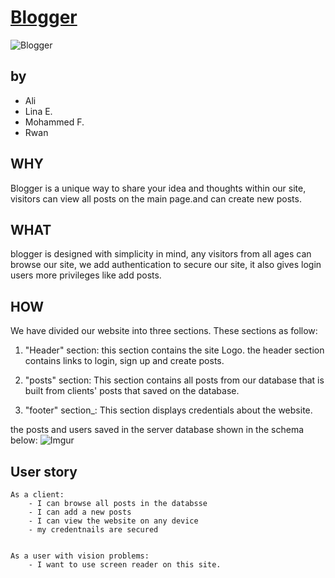 
[Blogger](https://blogger-clone1.herokuapp.com/)
<br>
===

![Blogger](https://www.moneyhomeblog.com/wp-content/uploads/blog-like-a-professional-blogger.jpg)</br>

by
---
* Ali 
* Lina E.
* Mohammed F.
* Rwan 


WHY
---
Blogger is a unique way to share your idea and thoughts within our site, visitors can view all posts on the main page.and can create new posts.

WHAT
---
blogger is designed with simplicity in mind, any visitors from all ages can browse our site, we add authentication to secure our site, it also gives login users more privileges like add posts. 


HOW
---
We have divided our website into three sections. These sections as follow:

1. "Header" section: this section contains the site Logo. the header section contains links to login, sign up and create posts.

2. "posts" section: This section contains all posts from our database that is built from clients' posts that saved on the database.

3. "footer" section_: This section displays credentials about the website.

the posts and users saved in the server database shown in the schema below:
![Imgur](https://i.imgur.com/vzIwAMo.png)


User story
---

```
As a client:
    - I can browse all posts in the databsse
    - I can add a new posts
    - I can view the website on any device
    - my credentnails are secured

    
As a user with vision problems:
    - I want to use screen reader on this site.

```
